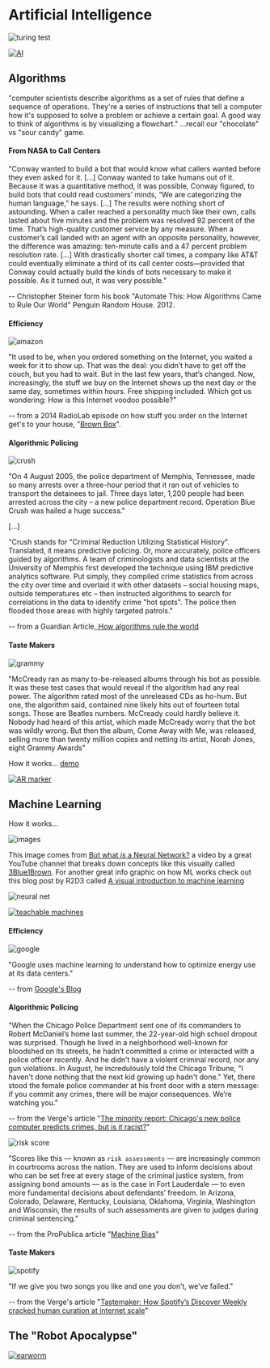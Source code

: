# Artificial Intelligence

![turing test](images/turingtest.jpg)

[![AI](http://i3.ytimg.com/vi/9TRv0cXUVQw/maxresdefault.jpg)](https://www.youtube.com/watch?v=9TRv0cXUVQw)

## Algorithms

"computer scientists describe algorithms as a set of rules that define a sequence of operations. They're a series of instructions that tell a computer how it's supposed to solve a problem or achieve a certain goal. A good way to think of algorithms is by visualizing a flowchart." ...recall our "chocolate" vs "sour candy" game.

#### From NASA to Call Centers

"Conway wanted to build a bot that would know what callers wanted before they even asked for it. [...] Conway wanted to take humans out of it. Because it was a quantitative method, it was possible, Conway figured, to build bots that could read customers’ minds, “We are categorizing the human language,” he says. [...] The results were nothing short of astounding. When a caller reached a personality much like their own, calls lasted about five minutes and the problem was resolved 92 percent of the time. That’s high-quality customer service by any measure. When a customer’s call landed with an agent with an opposite personality, however, the difference was amazing: ten-minute calls and a 47 percent problem resolution rate. [...] With drastically shorter call times, a company like AT&T could eventually eliminate a third of its call center costs—provided that Conway could actually build the kinds of bots necessary to make it possible. As it turned out, it was very possible."

-- Christopher Steiner form his book "Automate This: How Algorithms Came to Rule Our World" Penguin Random House. 2012.


#### Efficiency

![amazon](images/amazon.jpg)

"It used to be, when you ordered something on the Internet, you waited a week for it to show up. That was the deal: you didn’t have to get off the couch, but you had to wait. But in the last few years, that’s changed. Now, increasingly, the stuff we buy on the Internet shows up the next day or the same day, sometimes within hours. Free shipping included. Which got us wondering: How is this Internet voodoo possible?"

-- from a 2014 RadioLab episode on how stuff you order on the Internet get's to your house, "[Brown Box](https://www.wnycstudios.org/story/brown-box)".


#### Algorithmic Policing

![crush](images/crush.jpg)

"On 4 August 2005, the police department of Memphis, Tennessee, made so many arrests over a three-hour period that it ran out of vehicles to transport the detainees to jail. Three days later, 1,200 people had been arrested across the city – a new police department record. Operation Blue Crush was hailed a huge success."

[...]

"Crush stands for "Criminal Reduction Utilizing Statistical History". Translated, it means predictive policing. Or, more accurately, police officers guided by algorithms. A team of criminologists and data scientists at the University of Memphis first developed the technique using IBM predictive analytics software. Put simply, they compiled crime statistics from across the city over time and overlaid it with other datasets – social housing maps, outside temperatures etc – then instructed algorithms to search for correlations in the data to identify crime "hot spots". The police then flooded those areas with highly targeted patrols."

-- from a Guardian Article,[ How algorithms rule the world](https://www.theguardian.com/science/2013/jul/01/how-algorithms-rule-world-nsa)

####  Taste Makers

![grammy](images/grammy.jpg)

"McCready ran as many to-be-released albums through his bot as possible. It was these test cases that would reveal if the algorithm had any real power. The algorithm rated most of the unreleased CDs as ho-hum. But one, the algorithm said, contained nine likely hits out of fourteen total songs. Those are Beatles numbers. McCready could hardly believe it. Nobody had heard of this artist, which made McCready worry that the bot was wildly wrong. But then the album, Come Away with Me, was released, selling more than twenty million copies and netting its artist, Norah Jones, eight Grammy Awards"


How it works... [demo](https://jsfiddle.net/)

[![AR marker](http://i3.ytimg.com/vi/ce2fXbCG3kw/hqdefault.jpg)](https://www.youtube.com/watch?v=ce2fXbCG3kw)


## Machine Learning

How it works...

![images](images/3.png)

This image comes from [But what *is* a Neural Network?](https://www.youtube.com/watch?v=aircAruvnKk) a video by a great YouTube channel that breaks down concepts like this visually called [3Blue1Brown](https://www.youtube.com/channel/UCYO_jab_esuFRV4b17AJtAw). For another great info graphic on how ML works check out this blog post by R2D3 called [A visual introduction to machine learning](http://www.r2d3.us/visual-intro-to-machine-learning-part-1/)

![neural net](images/neuralnet.png)

[![teachable machines](images/teachable-machine.png)](https://teachablemachine.withgoogle.com/)


#### Efficiency

![google](images/google.jpg)

"Google uses machine learning to understand how to optimize energy use at its data centers."

-- from [Google's Blog](https://googleblog.blogspot.com/2014/05/better-data-centers-through-machine.html)


#### Algorithmic Policing

"When the Chicago Police Department sent one of its commanders to Robert McDaniel’s home last summer, the 22-year-old high school dropout was surprised. Though he lived in a neighborhood well-known for bloodshed on its streets, he hadn’t committed a crime or interacted with a police officer recently. And he didn’t have a violent criminal record, nor any gun violations. In August, he incredulously told the Chicago Tribune, "I haven't done nothing that the next kid growing up hadn't done.” Yet, there stood the female police commander at his front door with a stern message: if you commit any crimes, there will be major consequences. We’re watching you."

-- from the Verge's article "[The minority report: Chicago's new police computer predicts crimes, but is it racist?](https://www.theverge.com/2014/2/19/5419854/the-minority-report-this-computer-predicts-crime-but-is-it-racist)"

![risk score](images/risk-score.png)

"Scores like this — known as `risk assessments` — are increasingly common in courtrooms across the nation. They are used to inform decisions about who can be set free at every stage of the criminal justice system, from assigning bond amounts — as is the case in Fort Lauderdale — to even more fundamental decisions about defendants’ freedom. In Arizona, Colorado, Delaware, Kentucky, Louisiana, Oklahoma, Virginia, Washington and Wisconsin, the results of such assessments are given to judges during criminal sentencing."

-- from the ProPublica article "[Machine Bias](https://www.propublica.org/article/machine-bias-risk-assessments-in-criminal-sentencing)"



#### Taste Makers

![spotify](images/spotify.jpg)

"If we give you two songs you like and one you don’t, we’ve failed."

-- from the Verge's article "[Tastemaker: How Spotify’s Discover Weekly cracked human curation at internet scale](https://www.theverge.com/2015/9/30/9416579/spotify-discover-weekly-online-music-curation-interview)"


## The "Robot Apocalypse"

[![earworm](images/earworm.jpg)](https://www.youtube.com/watch?v=-JlxuQ7tPgQ)
